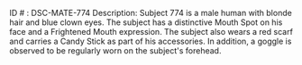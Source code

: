 ID # : DSC-MATE-774
Description: Subject 774 is a male human with blonde hair and blue clown eyes. The subject has a distinctive Mouth Spot on his face and a Frightened Mouth expression. The subject also wears a red scarf and carries a Candy Stick as part of his accessories. In addition, a goggle is observed to be regularly worn on the subject's forehead.